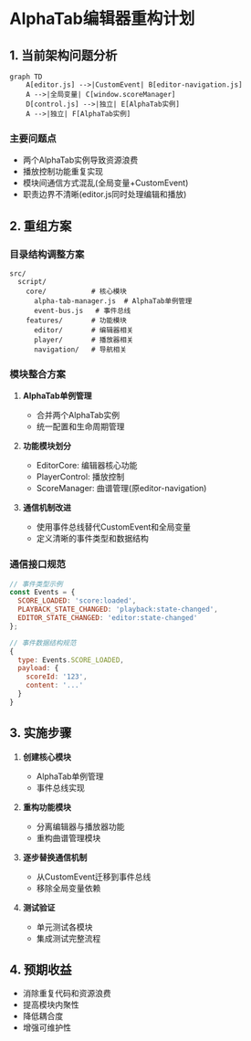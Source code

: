# AlphaTab编辑器重构计划

## 1. 当前架构问题分析

```mermaid
graph TD
    A[editor.js] -->|CustomEvent| B[editor-navigation.js]
    A -->|全局变量| C[window.scoreManager]
    D[control.js] -->|独立| E[AlphaTab实例]
    A -->|独立| F[AlphaTab实例]
```

### 主要问题点
- 两个AlphaTab实例导致资源浪费
- 播放控制功能重复实现
- 模块间通信方式混乱(全局变量+CustomEvent)
- 职责边界不清晰(editor.js同时处理编辑和播放)

## 2. 重组方案

### 目录结构调整方案
```
src/
  script/
    core/           # 核心模块
      alpha-tab-manager.js  # AlphaTab单例管理
      event-bus.js   # 事件总线
    features/       # 功能模块
      editor/       # 编辑器相关
      player/       # 播放器相关
      navigation/   # 导航相关
```

### 模块整合方案
1. **AlphaTab单例管理**
   - 合并两个AlphaTab实例
   - 统一配置和生命周期管理

2. **功能模块划分**
   - EditorCore: 编辑器核心功能
   - PlayerControl: 播放控制
   - ScoreManager: 曲谱管理(原editor-navigation)

3. **通信机制改进**
   - 使用事件总线替代CustomEvent和全局变量
   - 定义清晰的事件类型和数据结构

### 通信接口规范
```javascript
// 事件类型示例
const Events = {
  SCORE_LOADED: 'score:loaded',
  PLAYBACK_STATE_CHANGED: 'playback:state-changed',
  EDITOR_STATE_CHANGED: 'editor:state-changed'
};

// 事件数据结构规范
{
  type: Events.SCORE_LOADED,
  payload: {
    scoreId: '123',
    content: '...'
  }
}
```

## 3. 实施步骤

1. **创建核心模块**
   - AlphaTab单例管理
   - 事件总线实现

2. **重构功能模块**
   - 分离编辑器与播放器功能
   - 重构曲谱管理模块

3. **逐步替换通信机制**
   - 从CustomEvent迁移到事件总线
   - 移除全局变量依赖

4. **测试验证**
   - 单元测试各模块
   - 集成测试完整流程

## 4. 预期收益
- 消除重复代码和资源浪费
- 提高模块内聚性
- 降低耦合度
- 增强可维护性